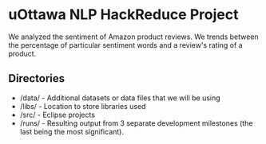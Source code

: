 uOttawa NLP HackReduce Project
==============================

We analyzed the sentiment of Amazon product reviews. We trends between the
percentage of particular sentiment words and a review's rating of a product.

Directories
-----------

- /data/ - Additional datasets or data files that we will be using
- /libs/ - Location to store libraries used
- /src/ - Eclipse projects
- /runs/ - Resulting output from 3 separate development milestones (the last being the most significant).
